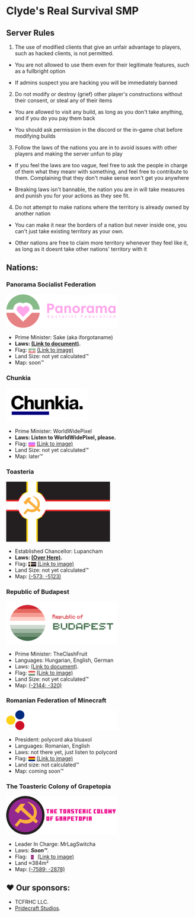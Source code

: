 # Clyde's Real Survival SMP
## Server Rules
1. The use of modified clients that give an unfair advantage to players, such as hacked clients, is not permitted.

- You are not allowed to use them even for their legitimate features, such as a fullbright option

- If admins suspect you are hacking you will be immediately banned

2. Do not modify or destroy (grief) other player's constructions without their consent, or steal any of their items

- You are allowed to visit any build, as long as you don't take anything, and if you do you pay them back

- You should ask permission in the discord or the in-game chat before modifying builds

3. Follow the laws of the nations you are in to avoid issues with other players and making the server unfun to play

- If you feel the laws are too vague, feel free to ask the people in charge of them what they meanr with something, and feel free to contribute to them. Complaining that they don't make sense won't get you anywhere

<!--thanks echo -->

- Breaking laws isn't bannable, the nation you are in will take measures and punish you for your actions as they see fit.

4. Do not attempt to make nations where the territory is already owned by another nation

- You can make it near the borders of a nation but never inside one, you can't just take existing territory as your own.

- Other nations are free to claim more territory whenever they feel like it, as long as it doesnt take other nations' territory with it

<!--No, you can't make your house a nation if it was inside psf borders. -->


<!-- ## Server Rules:
1. The usage of modified clients that gives unfair advantage to players is not permitted. **TL;DR Do not cheat.**
2. Do not modify (or destroy) other players' constructions, or take their items, without their permission. **TL;DR Do not grief or steal.**

**Failing to follow these basic rules will result in a ban.** -->

## Nations:

### Panorama Socialist Federation
<img width="300px" alt="Banner of Republic of Panorama" src="./Nations/Republic%20of%20Panorama/Banner.svg"> <!-- this needs to be updated moyai -->

- Prime Minister: Sake (aka iforgotaname)
- **Laws: [(Link to document)](./Nations/Republic%20of%20Panorama/Laws.md).**
- Flag: <img height="12px" alt="Flag of Panorama Socialist Federation" style="vertical-align: middle;" src="./Nations/Republic%20of%20Panorama/Flag.svg"> [(Link to image)](./Nations/Republic%20of%20Panorama/Flag.svg)
- Land Size: not yet calculated™
- Map: soon™

<!-- ### Democratic Republic of Rayland
<img width="220px" alt="Banner of the Democratic Republic of Rayland" src="./Nations/Democratic%20Republic%20of%20Rayland/bannre.png">


- President: NormalFery
- **Laws: [(Over Here)](./Nations/Democratic%20Republic%20of%20Rayland/Laws.md).**
- Flag: <img height="12px" alt="Flag of the Democratic Republic of Rayland" style="vertical-align: middle;" src="./Nations/Democratic%20Republic%20of%20Rayland/DRR_temp_flag.png"> [(Link to image)](./Nations/Democratic%20Republic%20of%20Rayland/DRR_temp_flag.png)
- Land Size: not yet calculated™
- Map: soon™ -->

### Chunkia
<img width="220px" alt="Banner of Chunkia" src="./Nations/Chunkia/chunkiaBanner.png">


- Prime Minister: WorldWidePixel
- **Laws: Listen to WorldWidePixel, please.**
- Flag: <img height="12px" alt="Flag of Chunkia" style="vertical-align: middle;" src="./Nations/Chunkia/chunkia512.png"> [(Link to image)](./Nations/Chunkia/chunkia512.png)
- Land Size: not yet calculated™
- Map: later™ 

### Toasteria
<img width="280px" alt="Banner of Toasteria" src="./Nations/Toasteria/ToasteriaFlag.svg">


- Established Chancellor: Lupancham
- **Laws: [(Over Here)](./Nations/Toasteria/Laws.md).**
- Flag: <img height="12px" alt="Flag of Toasteria" style="vertical-align: middle;" src="./Nations/Toasteria/ToasteriaFlag.svg"> [(Link to image)](./Nations/The%20Toaster-Königreich/The%20Toaster-Königreich%20Flag.svg)
- Land Size: not yet calculated™
- Map: [(-573; -5123)](https://crss.blurryface.xyz/map?center=-573;-5123) 

### Republic of Budapest
<img width="300px" alt="Banner of Republic of Panorama" src="./Nations/Republic of Budapest/Assets/Banner.svg">

- Prime Minister: TheClashFruit
- Languages: Hungarian, English, German
- Laws: [(Link to document)](./Nations/Republic%20of%20Budapest/Laws.md).
- Flag: <img height="12px" alt="Flag of Republic of Budapest" style="vertical-align: middle;" src="./Nations/Republic%20of%20Budapest/Assets/Flag.svg"> [(Link to image)](./Nations/Republic%20of%20Budapest/Assets/Flag.svg)
- Land Size: not yet calculated™
- Map: [(-2144; -320)](https://crss.blurryface.xyz/map?center=-2144.5;-320.5)

### Romanian Federation of Minecraft
<img width="300px" alt="Logo of the Romanian Federation of Minecraft" src="./Nations/Romanian Federation of Minecraft/RFM logo.svg">

- President: polycord aka bluaxol
- Languages: Romanian, English
- Laws: not there yet, just listen to polycord
- Flag: <img height="12px" alt="Flag of the Romanian Federation of Minecraft" style="vertical-align:middle;" src="./Nations/Romanian%20Federation%20of%20Minecraft/FMC flag.svg"> [(Link to image)](./Nations/Romanian%20Federation%20of%20Minecraft/FMC%20flag.svg)
- Land size: not calculated™
- Map: coming soon™

### The Toasteric Colony of Grapetopia
<img width="300px" alt="Banner of TCG" src="./Nations/Grapetopia/TCGlogo.svg">

- Leader In Charge: MrLagSwitcha
- Laws: ***Soon™***.
- Flag: <img height="12px" alt="Flag of TCG" style="vertical-align: middle;" src="./Nations/Grapetopia/TCG.svg"> [(Link to image)](./Nations/Grapetopia/TCG.svg)
- Land ≈384m²
- Map: [(-7589; -2878)](https://crss.blurryface.xyz/map?center=-7589;2878)

<!-- ### Public Browser Map

The server also has a [(Public Map!)](http://141.147.29.5:25582/#crss;flat;64,64,-60;0) -->

## ♥ Our sponsors:
- TCFRHC LLC.
- [Pridecraft Studios](https://pridecraft.gay).